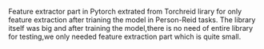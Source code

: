 Feature extractor part in Pytorch extrated from Torchreid lirary for only feature extraction after trianing the model in Person-Reid tasks.
The library itself was big and after training the model,there is no need of entire library for testing,we only needed feature extraction part which is quite small.
